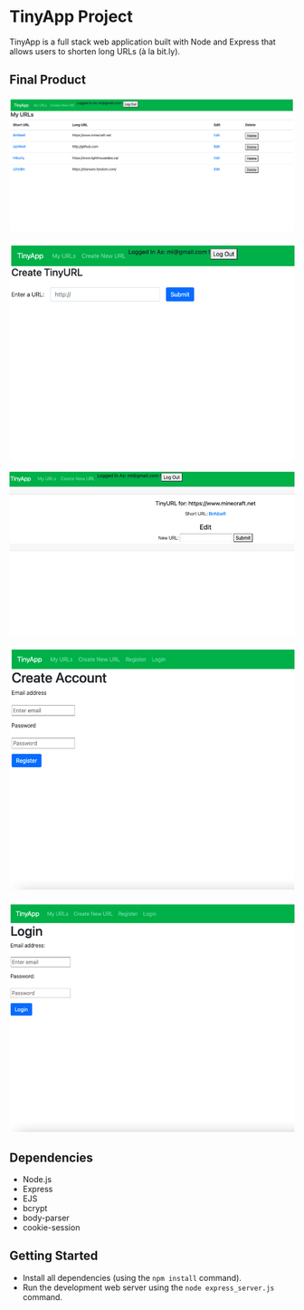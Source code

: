 # TinyApp Project

TinyApp is a full stack web application built with Node and Express that allows users to shorten long URLs (à la bit.ly).

## Final Product

!["Screenshot of my URLs page"](https://github.com/MiArri/tinyapp/blob/a3dcc43c8d2512a0c16ef4c0149868ae5c7562f1/docs/my%20URLs%20table.png?raw=true)

!["Screenshot of create tiny URL page"](https://github.com/MiArri/tinyapp/blob/a3dcc43c8d2512a0c16ef4c0149868ae5c7562f1/docs/create%20tiny%20URL.png?raw=true)

!["Screenshot of edit URL page"](https://github.com/MiArri/tinyapp/blob/a3dcc43c8d2512a0c16ef4c0149868ae5c7562f1/docs/edit%20URL.png?raw=true)

!["Screenshot of Register page"](https://github.com/MiArri/tinyapp/blob/a3dcc43c8d2512a0c16ef4c0149868ae5c7562f1/docs/Register.png?raw=true)

!["Screenshot of Login page"](https://github.com/MiArri/tinyapp/blob/a3dcc43c8d2512a0c16ef4c0149868ae5c7562f1/docs/Login.png?raw=true)

## Dependencies

- Node.js
- Express
- EJS
- bcrypt
- body-parser
- cookie-session

## Getting Started

- Install all dependencies (using the `npm install` command).
- Run the development web server using the `node express_server.js` command.
